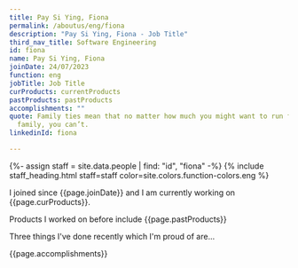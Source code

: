 ```yaml
---
title: Pay Si Ying, Fiona
permalink: /aboutus/eng/fiona
description: "Pay Si Ying, Fiona - Job Title"
third_nav_title: Software Engineering
id: fiona
name: Pay Si Ying, Fiona
joinDate: 24/07/2023
function: eng
jobTitle: Job Title
curProducts: currentProducts
pastProducts: pastProducts
accomplishments: ""
quote: Family ties mean that no matter how much you might want to run from your
  family, you can’t.
linkedinId: fiona

---
```


{%- assign staff = site.data.people | find: "id", "fiona" -%}
{% include staff_heading.html staff=staff color=site.colors.function-colors.eng %}

<p>I joined since {{page.joinDate}} and I am currently working on {{page.curProducts}}.</p>

<p>Products I worked on before include {{page.pastProducts}}</p>

<p>Three things I've done recently which I'm proud of are...</p>
{{page.accomplishments}}
